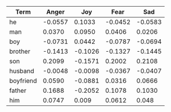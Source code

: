 | Term      | Anger   | Joy     | Fear    | Sad     |
|-----------|---------|---------|---------|---------|
| he        | -0.0557 | 0.1033  | -0.0452 | -0.0583 |
| man       | 0.0370  | 0.0950  | 0.0406  | 0.0206  |
| boy       | -0.0731 | 0.0442  | -0.0787 | -0.0694 |
| brother   | -0.1413 | -0.1026 | -0.1327 | -0.1445 |
| son       | 0.2099  | -0.1571 | 0.2002  | 0.2108  |
| husband   | -0.0048 | -0.0098 | -0.0367 | -0.0407 |
| boyfriend | 0.0590  | -0.0881 | 0.0316  | 0.0666  |
| father    | 0.1688  | -0.2052 | 0.1078  | 0.1030  |
| him       | 0.0747  | 0.009   | 0.0612  | 0.048   |
